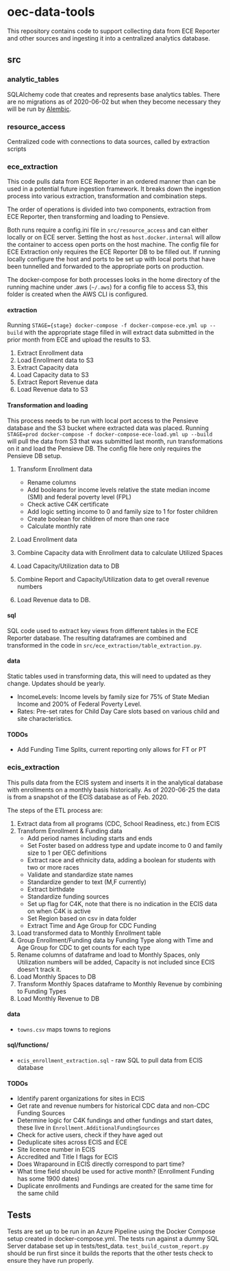 # oec-data-tools

This repository contains code to support collecting data from ECE Reporter and other sources and ingesting
it into a centralized analytics database.

## src

### analytic_tables

SQLAlchemy code that creates and represents base analytics tables. There are no migrations
as of 2020-06-02 but when they become necessary they will be run by [Alembic](https://pypi.org/project/alembic/). 

### resource_access

Centralized code with connections to data sources, called by extraction scripts

### ece_extraction

This code pulls data from ECE Reporter in an ordered manner than can be used in a potential future
ingestion framework. It breaks down the ingestion process into various extraction, transformation
and combination steps. 

The order of operations is divided into two components, extraction from ECE Reporter, then transforming and loading to Pensieve.

Both runs require a config.ini file in `src/resource_access` and can either locally or on ECE server. Setting the host as 
`host.docker.internal` will allow the container to access open ports on the host machine. The config file for ECE Extraction
only requires the ECE Reporter DB to be filled out. If running locally configure the host and ports to be set up with 
local ports that have been tunnelled and forwarded to the appropriate ports on production.

The docker-compose for both processes looks in the home directory of the running machine under .aws (`~/.aws`) for a config file to 
access S3, this folder is created when the AWS CLI is configured.

#### extraction
Running `STAGE={stage} docker-compose -f docker-compose-ece.yml up --build`
with the appropriate stage filled in will extract data submitted in the prior month from ECE and upload the results
to S3. 

1. Extract Enrollment data
1. Load Enrollment data to S3
1. Extract Capacity data
1. Load Capacity data to S3
1. Extract Report Revenue data
1. Load Revenue data to S3

#### Transformation and loading

This process needs to be run with local port access to the Pensieve database and the S3 bucket where extracted data was placed.
Running `STAGE=prod docker-compose -f docker-compose-ece-load.yml up --build` will pull the data from S3 that was submitted last month, 
run transformations on it and load the Pensieve DB. The config file here only requires the Pensieve DB setup.

1. Transform Enrollment data
   - Rename columns
   - Add booleans for income levels relative the state median income (SMI) and federal poverty level (FPL)
   - Check active C4K certificate
   - Add logic setting income to 0 and family size to 1 for foster children
   - Create boolean for children of more than one race
   - Calculate monthly rate
1. Load Enrollment data

1. Combine Capacity data with Enrollment data to calculate Utilized Spaces
1. Load Capacity/Utilization data to DB

1. Combine Report and Capacity/Utilization data to get overall revenue numbers
1. Load Revenue data to DB.


#### sql

SQL code used to extract key views from different tables in the ECE Reporter database. The resulting
dataframes are combined and transformed in the code in `src/ece_extraction/table_extraction.py`.

#### data
Static tables used in transforming data, this will need to updated as they change. Updates should be yearly.
- IncomeLevels: Income levels by family size for 75% of State Median Income and 200% of Federal Poverty Level.
- Rates: Pre-set rates for Child Day Care slots based on various child and site characteristics. 

#### TODOs

- Add Funding Time Splits, current reporting only allows for FT or PT

### ecis_extraction

This pulls data from the ECIS system and inserts it in the analytical database with enrollments
on a monthly basis historically. As of 2020-06-25 the data is from a snapshot of the ECIS database
as of Feb. 2020.

The steps of the ETL process are:
1. Extract data from all programs (CDC, School Readiness, etc.) from ECIS 
1. Transform Enrollment & Funding data
    - Add period names including starts and ends
    - Set Foster based on address type and update income to 0 and family size to 1 per OEC definitions
    - Extract race and ethnicity data, adding a boolean for students with two or more races
    - Validate and standardize state names
    - Standardize gender to text (M,F currently)
    - Extract birthdate
    - Standardize funding sources
    - Set up flag for C4K, note that there is no indication in the ECIS data on when C4K is active
    - Set Region based on csv in data folder
    - Extract Time and Age Group for CDC Funding
1. Load transformed data to Monthly Enrollment table
1. Group Enrollment/Funding data by Funding Type along with Time and Age Group for CDC to get counts for each type
1. Rename columns of dataframe and load to Monthly Spaces, only Utilization numbers will be added, Capacity is not included since ECIS doesn't track it. 
1. Load Monthly Spaces to DB
1. Transform Monthly Spaces dataframe to Monthly Revenue by combining to Funding Types
1. Load Monthly Revenue to DB

#### data

- `towns.csv` maps towns to regions

#### sql/functions/

- `ecis_enrollment_extraction.sql` - raw SQL to pull data from ECIS database 

#### TODOs

- Identify parent organizations for sites in ECIS
- Get rate and revenue numbers for historical CDC data and non-CDC Funding Sources
- Determine logic for C4K fundings and other fundings and start dates, these live in `Enrollment.AdditionalFundingSources`
- Check for active users, check if they have aged out
- Deduplicate sites across ECIS and ECE
- Site licence number in ECIS
- Accredited and Title I flags for ECIS
- Does Wraparound in ECIS directly correspond to part time? 
- What time field should be used for active month? (Enrollment Funding has some 1900 dates)
- Duplicate enrollments and Fundings are created for the same time for the same child

## Tests

Tests are set up to be run in an Azure Pipeline using the Docker Compose setup created in docker-compose.yml.
The tests run against a dummy SQL Server database set up in tests/test_data. `test_build_custom_report.py` should 
be run first since it builds the reports that the other tests check to ensure they have run properly.
